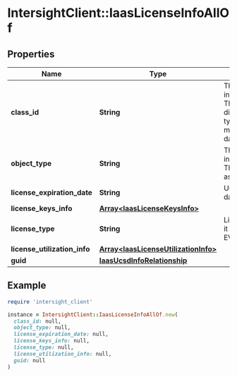 # IntersightClient::IaasLicenseInfoAllOf

## Properties

| Name | Type | Description | Notes |
| ---- | ---- | ----------- | ----- |
| **class_id** | **String** | The fully-qualified name of the instantiated, concrete type. This property is used as a discriminator to identify the type of the payload when marshaling and unmarshaling data. | [default to &#39;iaas.LicenseInfo&#39;] |
| **object_type** | **String** | The fully-qualified name of the instantiated, concrete type. The value should be the same as the &#39;ClassId&#39; property. | [default to &#39;iaas.LicenseInfo&#39;] |
| **license_expiration_date** | **String** | UCS Director license expiration date. | [optional][readonly] |
| **license_keys_info** | [**Array&lt;IaasLicenseKeysInfo&gt;**](IaasLicenseKeysInfo.md) |  | [optional] |
| **license_type** | **String** | License type of UCSD whether it is EVAL/Permanent/Subscription.. | [optional][readonly] |
| **license_utilization_info** | [**Array&lt;IaasLicenseUtilizationInfo&gt;**](IaasLicenseUtilizationInfo.md) |  | [optional] |
| **guid** | [**IaasUcsdInfoRelationship**](IaasUcsdInfoRelationship.md) |  | [optional] |

## Example

```ruby
require 'intersight_client'

instance = IntersightClient::IaasLicenseInfoAllOf.new(
  class_id: null,
  object_type: null,
  license_expiration_date: null,
  license_keys_info: null,
  license_type: null,
  license_utilization_info: null,
  guid: null
)
```

